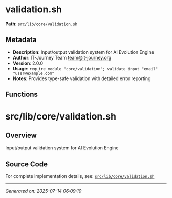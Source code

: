 # validation.sh

**Path**: `src/lib/core/validation.sh`

## Metadata

- **Description**: Input/output validation system for AI Evolution Engine
- **Author**: IT-Journey Team <team@it-journey.org>
- **Version**: 2.0.0
- **Usage**: `require_module "core/validation"; validate_input "email" "user@example.com"`
- **Notes**: Provides type-safe validation with detailed error reporting

## Functions

# src/lib/core/validation.sh

## Overview

Input/output validation system for AI Evolution Engine


## Source Code

For complete implementation details, see: [`src/lib/core/validation.sh`](../../src/lib/core/validation.sh)

---
*Generated on: 2025-07-14 06:09:10*
